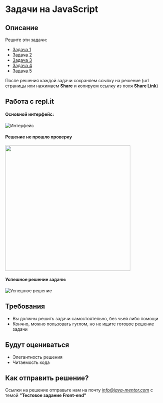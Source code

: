 # Задачи на JavaScript

## Описание

Решите эти задачи:
- [Задача 1](https://repl.it/@JavaMentor/task1)
- [Задача 2](https://repl.it/@JavaMentor/task2)
- [Задача 3](https://repl.it/@JavaMentor/task3)
- [Задача 4](https://repl.it/@JavaMentor/task4)
- [Задача 5](https://repl.it/@JavaMentor/task5)

После решения каждой задачи сохраняем ссылку на решение (url страницы или нажимаем **Share** и копируем ссылку из поля **Share Link**)

## Работа с repl.it 
#### Основной интерфейс:
![Интерфейс](https://monosnap.com/image/OWE4t5zXJbQc2Qh8nPS1oXi5tNwNDQ)

#### Решение не прошло проверку
<img src="https://monosnap.com/image/u5BoAASeSjfmdV0vvciSlpuYxGNMOB" atl="Неверное решение" width="400px" />

#### Успешное решение задачи:
![Успешное решение](https://monosnap.com/image/AxOO9Im0Ej91CtYfJCarzXIM4vOkvA)

## Требования
- Вы должны решить задачи самостоятельно, без чьей либо помощи
- Кончно, можно пользовать гуглом, но не ищите готовое решение задачи

## Будут оцениваться
- Элегантность решения
- Читаемость кода

## Как отправить решение?
Ссылки на решение отправьте нам на почту *info@java-mentor.com* с темой **"Тестовое задание Front-end"**
